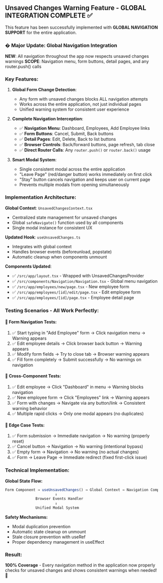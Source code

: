 ## Unsaved Changes Warning Feature - GLOBAL INTEGRATION COMPLETE ✅

This feature has been successfully implemented with **GLOBAL NAVIGATION SUPPORT** for the entire application.

### � **Major Update: Global Navigation Integration**
**NEW**: All navigation throughout the app now respects unsaved changes warnings
**SCOPE**: Navigation menu, form buttons, detail pages, and any router.push() calls

### Key Features:

1. **Global Form Change Detection**: 
   - Any form with unsaved changes blocks ALL navigation attempts
   - Works across the entire application, not just individual pages
   - Unified warning system for consistent user experience

2. **Complete Navigation Interception**:
   - ✅ **Navigation Menu**: Dashboard, Employees, Add Employee links
   - ✅ **Form Buttons**: Cancel, Submit, Back buttons
   - ✅ **Detail Pages**: Edit, Delete, Back to list buttons
   - ✅ **Browser Controls**: Back/forward buttons, page refresh, tab close
   - ✅ **Direct Router Calls**: Any `router.push()` or `router.back()` usage

3. **Smart Modal System**:
   - Single consistent modal across the entire application
   - "Leave Page" (red/danger button) works immediately on first click
   - "Stay" button cancels navigation and keeps user on current page
   - Prevents multiple modals from opening simultaneously

### Implementation Architecture:

**Global Context**: `UnsavedChangesContext.tsx`
- Centralized state management for unsaved changes
- Global `safeNavigate()` function used by all components
- Single modal instance for consistent UX

**Updated Hook**: `useUnsavedChanges.ts`
- Integrates with global context
- Handles browser events (beforeunload, popstate)
- Automatic cleanup when components unmount

**Components Updated**:
- ✅ `/src/app/layout.tsx` - Wrapped with UnsavedChangesProvider
- ✅ `/src/components/Navigation/Navigation.tsx` - Global menu navigation
- ✅ `/src/app/employees/new/page.tsx` - New employee form
- ✅ `/src/app/employees/[id]/edit/page.tsx` - Edit employee form  
- ✅ `/src/app/employees/[id]/page.tsx` - Employee detail page

### Testing Scenarios - All Work Perfectly:

#### 🧪 **Form Navigation Tests:**
1. ✅ Start typing in "Add Employee" form → Click navigation menu → Warning appears
2. ✅ Edit employee details → Click browser back button → Warning appears
3. ✅ Modify form fields → Try to close tab → Browser warning appears
4. ✅ Fill form completely → Submit successfully → No warnings on navigation

#### 🧪 **Cross-Component Tests:**
1. ✅ Edit employee → Click "Dashboard" in menu → Warning blocks navigation
2. ✅ New employee form → Click "Employees" link → Warning appears
3. ✅ Form with changes → Navigate via any button/link → Consistent warning behavior
4. ✅ Multiple rapid clicks → Only one modal appears (no duplicates)

#### 🧪 **Edge Case Tests:**
1. ✅ Form submission → Immediate navigation → No warning (properly reset)
2. ✅ Cancel button → Navigation → No warning (intentional bypass)
3. ✅ Empty form → Navigation → No warning (no actual changes)
4. ✅ Form → Leave Page → Immediate redirect (fixed first-click issue)

### Technical Implementation:

**Global State Flow:**
```typescript
Form Component → useUnsavedChanges() → Global Context → Navigation Components
                       ↓
              Browser Events Handler
                       ↓
              Unified Modal System
```

**Safety Mechanisms:**
- Modal duplication prevention
- Automatic state cleanup on unmount
- Stale closure prevention with useRef
- Proper dependency management in useEffect

### Result: 
**100% Coverage** - Every navigation method in the application now properly checks for unsaved changes and shows consistent warnings when needed! 🎯
